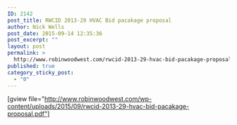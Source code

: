 ```yaml
---
ID: 2142
post_title: RWCID 2013-29 HVAC Bid pacakage proposal
author: Nick Wells
post_date: 2015-09-14 12:35:36
post_excerpt: ""
layout: post
permalink: >
  http://www.robinwoodwest.com/rwcid-2013-29-hvac-bid-pacakage-proposal/
published: true
category_sticky_post:
  - "0"
---
```

[gview file="http://www.robinwoodwest.com/wp-content/uploads/2015/09/rwcid-2013-29-hvac-bid-pacakage-proposal.pdf"]
